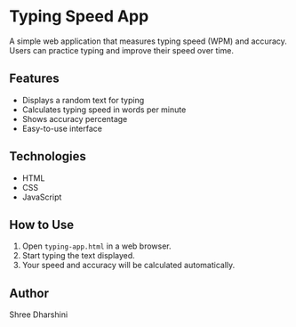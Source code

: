 # Typing Speed App

A simple web application that measures typing speed (WPM) and accuracy. Users can practice typing and improve their speed over time.

## Features
- Displays a random text for typing
- Calculates typing speed in words per minute
- Shows accuracy percentage
- Easy-to-use interface

## Technologies
- HTML
- CSS
- JavaScript

## How to Use
1. Open `typing-app.html` in a web browser.
2. Start typing the text displayed.
3. Your speed and accuracy will be calculated automatically.

## Author
Shree Dharshini
